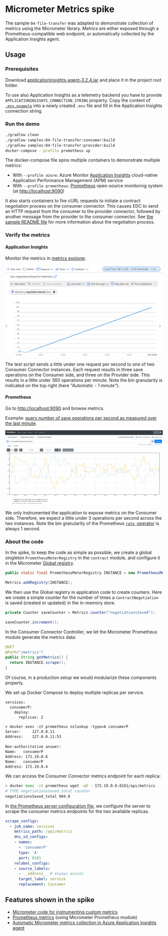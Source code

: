 # Micrometer Metrics spike

The sample `04-file-transfer` was adapted to demonstrate collection of metrics using the Micrometer library. Metrics are either exposed through a Prometheus-compatible web endpoint, or automatically collected by the Application Insights agent.

## Usage

### Prerequisites

Download [applicationinsights-agent-3.2.4.jar](https://docs.microsoft.com/en-us/azure/azure-monitor/app/java-in-process-agent#download-the-jar-file) and place it in the project root folder.

To use also Application Insights as a telemetry backend you have to provide `APPLICATIONINSIGHTS_CONNECTION_STRING` property. Copy the content of [`.env.example`](./.env.example) into a newly created `.env` file and fill in the Application Insights connection string.

### Run the demo

```bash
./gradlew clean
./gradlew samples:04-file-transfer:consumer:build
./gradlew samples:04-file-transfer:provider:build
docker-compose --profile prometheus up
```

The docker-compose file spins multiple containers to demonstrate multiple metrics:
- With `--profile azure`: Azure Monitor [Application Insights](https://docs.microsoft.com/azure/azure-monitor/app/app-insights-overview) cloud-native Application Performance Management (APM) service
- With `--profile prometheus`:  [Prometheus](https://prometheus.io/) open-source monitoring system (at [http://localhost:9090](http://localhost:9090))

It also starts containers to fire cURL requests to initiate a contract negotiation process on the consumer connector. This causes EDC to send an HTTP request from the consumer to the provider connector, followed by another message from the provider to the consumer connector. See [the sample README file](samples/04-file-transfer//README.md) for more information about the negotiation process.

### Verify the metrics

#### Application Insights

Monitor the metrics in [metrics explorer](https://docs.microsoft.com/en-us/azure/azure-monitor/essentials/metrics-getting-started).

![App Insights metric](.attachments/app_insights.png)

The test script sends a little under one request per second to one of two Consumer Connector instances. Each request results in three save operations on the Consumer side, and three on the Provider side. This results in a little under 360 operations per minute. Note the bin granularity is indicated on the top right (here *"Automatic - 1 minute"*).

#### Prometheus

Go to [http://localhost:9090](http://localhost:9090) and browse metrics.

Example: [query number of save operations per second as measured over the last minute](http://localhost:9090/graph?g0.expr=rate(negotiationsSaved_total%5B1m%5D)&g0.tab=0&g0.stacked=0&g0.show_exemplars=0&g0.range_input=15m).

![Prometheus metric](.attachments/prometheus.png)

We only instrumented the application to expose metrics on the Consumer side. Therefore, we expect a little under 3 operations per second across the two instances. Note the bin granularity of the Prometheus [`rate `operator](https://prometheus.io/docs/prometheus/latest/querying/functions/#rate) is always 1 second.

### About the code

In the spike, to keep the code as simple as possible, we create a global singleton `PrometheusMeterRegistry` in the `contract` module, and configure it in the Micrometer [Global registry](https://micrometer.io/docs/concepts#_global_registry).

```java
public static final PrometheusMeterRegistry INSTANCE = new PrometheusMeterRegistry(PrometheusConfig.DEFAULT);
```

```java
Metrics.addRegistry(INSTANCE);
```

We then use the Global registry in application code to create counters. Here we create a simple counter for the number of times a `ContractNegotiation` is saved (created or updated) in the in-memory store.

```java
private Counter saveCounter = Metrics.counter("negotiationsSaved");
```

```java
saveCounter.increment();
```

In the Consumer  Connector Controller, we let the Micrometer Prometheus module generate the metrics data:

```java
@GET
@Path("/metrics")
public String getMetrics() {
  return INSTANCE.scrape();
}
```

Of course, in a production setup we would modularize these components properly.

We set up Docker Compose to deploy multiple replicas per service.

```
services:
  consumerP:
    deploy:
      replicas: 2
```

```
> docker exec -it prometheus nslookup -type=A consumerP
Server:		127.0.0.11
Address:	127.0.0.11:53

Non-authoritative answer:
Name:	consumerP
Address: 172.19.0.6
Name:	consumerP
Address: 172.19.0.4
```

We can access the Consumer Connector metrics endpoint for each replica:

```sh
> docker exec -it prometheus wget -qO - 172.19.0.6:8181/api/metrics                                                                                                            # HELP negotiationsSaved_total  
# TYPE negotiationsSaved_total counter
negotiationsSaved_total 904.0
```

In [the Prometheus server configuration file](prometheus/prometheus.yml), we configure the server to scrape the consumer metrics endpoints for the two available replicas.

```yaml
scrape_configs:
  - job_name: services
    metrics_path: /api/metrics
    dns_sd_configs:
    - names:
      - 'consumerP'
      type: 'A'
      port: 8181
    relabel_configs:
    - source_labels:
      - __address__ # always exists
      target_label: service
      replacement: Consumer
```

## Features shown in the spike

- [Micrometer code for instrumenting custom metrics](https://micrometer.io/docs/concepts)
- [Prometheus metrics](https://micrometer.io/docs/registry/prometheus) (using Micrometer Prometheus module)
- [Automatic Micrometer metrics collection in Azure Application Insights agent](https://docs.microsoft.com/azure/azure-monitor/app/java-in-process-agent#send-custom-metrics-by-using-micrometer)
